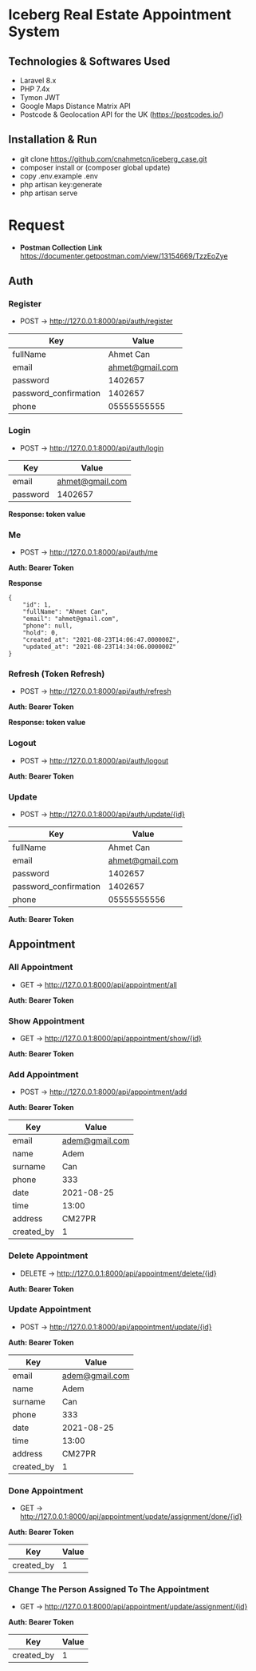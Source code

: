 # Iceberg Real Estate Appointment System

## Technologies & Softwares Used

-   Laravel 8.x
-   PHP 7.4x
-   Tymon JWT
-   Google Maps Distance Matrix API
-   Postcode & Geolocation API for the UK (https://postcodes.io/)

## Installation & Run

-   git clone https://github.com/cnahmetcn/iceberg_case.git
-   composer install or (composer global update)
-   copy .env.example .env
-   php artisan key:generate
-   php artisan serve

# Request

-   **Postman Collection Link** https://documenter.getpostman.com/view/13154669/TzzEoZye

## Auth

### Register

-   POST -> http://127.0.0.1:8000/api/auth/register

| Key                   | Value           |
| --------------------- | --------------- |
| fullName              | Ahmet Can       |
| email                 | ahmet@gmail.com |
| password              | 1402657         |
| password_confirmation | 1402657         |
| phone                 | 05555555555     |

### Login

-   POST -> http://127.0.0.1:8000/api/auth/login

| Key      | Value           |
| -------- | --------------- |
| email    | ahmet@gmail.com |
| password | 1402657         |

**Response: token value**

### Me

-   POST -> http://127.0.0.1:8000/api/auth/me

**Auth: Bearer Token**

**Response**

```
{
    "id": 1,
    "fullName": "Ahmet Can",
    "email": "ahmet@gmail.com",
    "phone": null,
    "hold": 0,
    "created_at": "2021-08-23T14:06:47.000000Z",
    "updated_at": "2021-08-23T14:34:06.000000Z"
}
```

### Refresh (Token Refresh)

-   POST -> http://127.0.0.1:8000/api/auth/refresh

**Auth: Bearer Token**

**Response: token value**

### Logout

-   POST -> http://127.0.0.1:8000/api/auth/logout

**Auth: Bearer Token**

### Update

-   POST -> http://127.0.0.1:8000/api/auth/update/{id}

| Key                   | Value           |
| --------------------- | --------------- |
| fullName              | Ahmet Can       |
| email                 | ahmet@gmail.com |
| password              | 1402657         |
| password_confirmation | 1402657         |
| phone                 | 05555555556     |

**Auth: Bearer Token**

## Appointment

### All Appointment

-   GET -> http://127.0.0.1:8000/api/appointment/all

**Auth: Bearer Token**

### Show Appointment

-   GET -> http://127.0.0.1:8000/api/appointment/show/{id}

**Auth: Bearer Token**

### Add Appointment

-   POST -> http://127.0.0.1:8000/api/appointment/add

**Auth: Bearer Token**

| Key        | Value          |
| ---------- | -------------- |
| email      | adem@gmail.com |
| name       | Adem           |
| surname    | Can            |
| phone      | 333            |
| date       | 2021-08-25     |
| time       | 13:00          |
| address    | CM27PR         |
| created_by | 1              |

### Delete Appointment

-   DELETE -> http://127.0.0.1:8000/api/appointment/delete/{id}

**Auth: Bearer Token**

### Update Appointment

-   POST -> http://127.0.0.1:8000/api/appointment/update/{id}

**Auth: Bearer Token**

| Key        | Value          |
| ---------- | -------------- |
| email      | adem@gmail.com |
| name       | Adem           |
| surname    | Can            |
| phone      | 333            |
| date       | 2021-08-25     |
| time       | 13:00          |
| address    | CM27PR         |
| created_by | 1              |

### Done Appointment

-   GET -> http://127.0.0.1:8000/api/appointment/update/assignment/done/{id}

**Auth: Bearer Token**

| Key        | Value |
| ---------- | ----- |
| created_by | 1     |

### Change The Person Assigned To The Appointment

-   GET -> http://127.0.0.1:8000/api/appointment/update/assignment/{id}

**Auth: Bearer Token**

| Key        | Value |
| ---------- | ----- |
| created_by | 1     |
